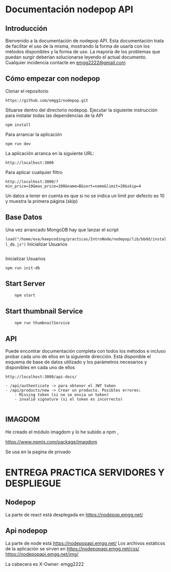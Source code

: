 # Documentación nodepop API 

## Introducción

Bienvenido a la documentación de nodepop API. Esta documentación trata de facilitar el uso de la misma, mostrando la forma de usarla
con los métodos disponibles y la forma de uso. La mayoría de los problemas que puedan surgir deberían solucionarse leyendo el actual documento. 
Cualquier incidencia contacte en emgg2222@gmail.com

## Cómo empezar con nodepop

Clonar el repositorio 

``` https://github.com/emgg2/nodepop.git ```

Situarse dentro del directorio nodepop. Ejecutar la siguiente instrucción para instalar todas las dependencias de la API

``` npm install ``` 

Para arrancar la aplicación

``` npm run dev ```

La aplicación arranca en la siguiente URL:

``` http://localhost:3000 ```

Para aplicar cualquier filtro

``` http://localhost:3000/?min_price=10&max_price=100&name=B&sort=name&limit=20&skip=4 ```

Un datos a tener en cuenta es que si no se indica un limit por defecto es 10 y muestra la primera página (skip)

## Base Datos 

Una vez arrancado MongoDB hay que lanzar el script

``` load("/home/eva/keepcoding/practicas/IntroNode/nodepop/lib/bbdd/install_db.js") ```
Inicializar Usuarios 
``` node init
```

Inicializar Usuarios

```
npm run init-db
```

## Start Server

```
    npm start
```

## Start thumbnail Service

```
    npm run thumbnailService
```




## API 

Puede encontrar documentación completa con todos los métodos e incluso probar cada uno de ellos en la siguiente dirección. Está disponible el esquema de base de datos utilizado y los parámetros necesarios y disponibles en cada uno de ellos

``` http://localhost:3000/api-docs/ ```

```
- /api/authenticate -> para obtener el JWT token
- /api/products/new -> Crear un producto. Posibles errores:
    - Missing token (si no se envia un token)
    - invalid signature (si el token es incorrecto)
    
``` 

## IMAGDOM

He creado el módulo imagdom y lo he subido a npm , 

https://www.npmjs.com/package/imagdom
 
Se usa en la pagina de privado



# ENTREGA PRACTICA SERVIDORES Y DESPLIEGUE

## Nodepop
La parte de react está desplegada en https://nodepop.emgg.net/

## Api nodepop 

La parte de node está https://nodepopapi.emgg.net/
Los archivos estáticos de la aplicación se sirven en 
    https://nodepopapi.emgg.net/css/
    https://nodepopapi.emgg.net/img/

La cabecera es X-Owner: emgg2222







